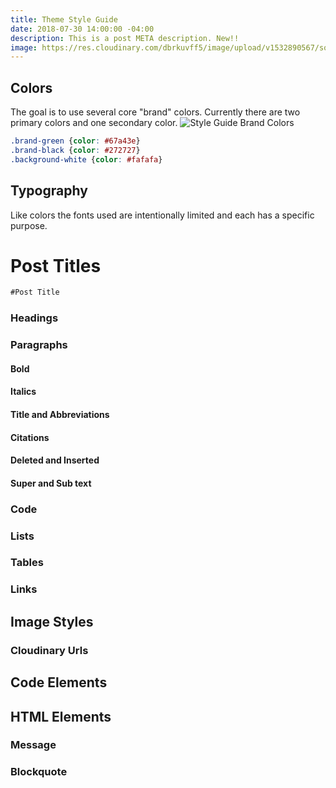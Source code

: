 ```yaml
---
title: Theme Style Guide
date: 2018-07-30 14:00:00 -04:00
description: This is a post META description. New!!
image: https://res.cloudinary.com/dbrkuvff5/image/upload/v1532890567/social-images/linkedin-post-img-test.jpg
---
```


## Colors
The goal is to use several core "brand" colors. Currently there are two primary colors and one secondary color.
<img src="https://res.cloudinary.com/dbrkuvff5/image/upload/f_auto,q_auto/v1532952269/post-images/colors.png" alt="Style Guide Brand Colors" class="cld-responsive">
```css
.brand-green {color: #67a43e}
.brand-black {color: #272727}
.background-white {color: #fafafa}
```

## Typography
Like colors the fonts used are intentionally limited and each has a specific purpose.

# Post Titles

```markdown
#Post Title
```



### Headings

### Paragraphs

#### Bold

#### Italics

#### Title and Abbreviations

#### Citations

#### Deleted and Inserted

#### Super and Sub text

### Code

### Lists

### Tables

### Links

## Image Styles

### Cloudinary Urls

## Code Elements

## HTML Elements

### Message

### Blockquote


